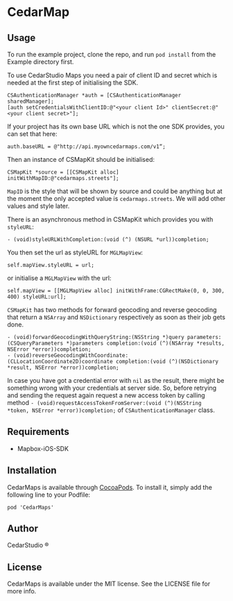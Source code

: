 # CedarMap

## Usage

To run the example project, clone the repo, and run `pod install` from the Example directory first.

To use CedarStudio Maps you need a pair of client ID and secret which is needed at the first step of initialising the SDK.

	CSAuthenticationManager *auth = [CSAuthenticationManager sharedManager];
	[auth setCredentialsWithClientID:@"<your client Id>" clientSecret:@"<your client secret>"];

If your project has its own base URL which is not the one SDK provides, you can set that here:

	auth.baseURL = @"http://api.myowncedarmaps.com/v1“;

Then an instance of CSMapKit should be initialised:

	CSMapKit *source = [[CSMapKit alloc] initWithMapID:@"cedarmaps.streets"];

``MapID`` is the style that will be shown by source and could be anything but at the moment the only accepted value is ``cedarmaps.streets``. We will add other values and style later.


There is an asynchronous method in CSMapKit which provides you with ``styleURL``:
	
	- (void)styleURLWithCompletion:(void (^) (NSURL *url))completion;

You then set the url as styleURL for ``MGLMapView``:
	
	self.mapView.styleURL = url;

or initialise a ``MGLMapView`` with the url:
	
	self.mapView = [[MGLMapView alloc] initWithFrame:CGRectMake(0, 0, 300, 400) styleURL:url]; 

``CSMapKit`` has two methods for forward geocoding and reverse geocoding that return a ``NSArray`` and ``NSDictionary`` respectively as soon as their job gets done.

	- (void)forwardGeocodingWithQueryString:(NSString *)query parameters:(CSQueryParameters *)parameters completion:(void (^)(NSArray *results, NSError *error))completion;
	- (void)reverseGeocodingWithCoordinate:(CLLocationCoordinate2D)coordinate completion:(void (^)(NSDictionary *result, NSError *error))completion;

In case you have got a credential error with ``nil`` as the result, there might be something wrong with your credentials at server side. So, before retrying and sending the request again request a new access token by calling method ``- (void)requestAccessTokenFromServer:(void (^)(NSString *token, NSError *error))completion;`` of ``CSAuthenticationManager`` class.

## Requirements

- Mapbox-iOS-SDK 

## Installation

CedarMaps is available through [CocoaPods](http://cocoapods.org). To install
it, simply add the following line to your Podfile:

    pod 'CedarMaps'

## Author

CedarStudio ® 

## License

CedarMaps is available under the MIT license. See the LICENSE file for more info.


